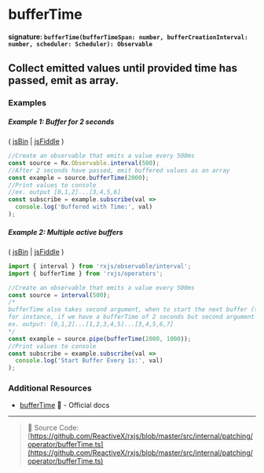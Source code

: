 # bufferTime

#### signature: `bufferTime(bufferTimeSpan: number, bufferCreationInterval: number, scheduler: Scheduler): Observable`

## Collect emitted values until provided time has passed, emit as array.

### Examples

##### Example 1: Buffer for 2 seconds

( [jsBin](http://jsbin.com/bafakiyife/1/edit?js,console) |
[jsFiddle](https://jsfiddle.net/btroncone/vx7vwg01/) )

```js
//Create an observable that emits a value every 500ms
const source = Rx.Observable.interval(500);
//After 2 seconds have passed, emit buffered values as an array
const example = source.bufferTime(2000);
//Print values to console
//ex. output [0,1,2]...[3,4,5,6]
const subscribe = example.subscribe(val =>
  console.log('Buffered with Time:', val)
);
```

##### Example 2: Multiple active buffers

( [jsBin](http://jsbin.com/tadiwiniri/1/edit?js,console) |
[jsFiddle](https://jsfiddle.net/btroncone/7k4ygj1x/) )

```js
import { interval } from 'rxjs/observable/interval';
import { bufferTime } from 'rxjs/operators';

//Create an observable that emits a value every 500ms
const source = interval(500);
/*
bufferTime also takes second argument, when to start the next buffer (time in ms)
for instance, if we have a bufferTime of 2 seconds but second argument (bufferCreationInterval) of 1 second:
ex. output: [0,1,2]...[1,2,3,4,5]...[3,4,5,6,7]
*/
const example = source.pipe(bufferTime(2000, 1000));
//Print values to console
const subscribe = example.subscribe(val =>
  console.log('Start Buffer Every 1s:', val)
);
```

### Additional Resources

* [bufferTime](http://reactivex.io/rxjs/class/es6/Observable.js~Observable.html#instance-method-bufferTime)
  :newspaper: - Official docs

---

> :file_folder: Source Code:
> [https://github.com/ReactiveX/rxjs/blob/master/src/internal/patching/operator/bufferTime.ts](https://github.com/ReactiveX/rxjs/blob/master/src/internal/patching/operator/bufferTime.ts)
